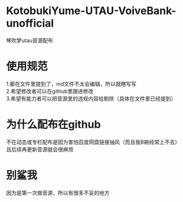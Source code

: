 # KotobukiYume-UTAU-VoiveBank-unofficial
琴吹梦utau音源配布 
 
使用规范
===
1.都在文件里提到了，md文件不太会编辑，所以就瞎写写  
2.希望修改者可以在github里跟进修改  
3.希望有能力者可以把音源里的违规内容给剔除（具体在文件里已经提到）  

为什么配布在github
===
不在动态或专栏配布是因为害怕百度网盘链接抽风（而且我B碗经常上不去）  
且后续再更新音源就会很麻烦

别鲨我
===
因为是第一次做音源，所以有很多不妥的地方
